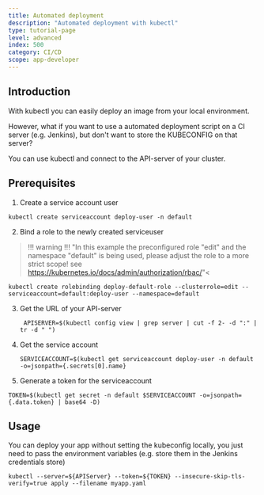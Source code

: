 ```yaml
---
title: Automated deployment
description: "Automated deployment with kubectl"
type: tutorial-page
level: advanced
index: 500
category: CI/CD
scope: app-developer
---
```


## Introduction
With kubectl you can easily deploy an image from your local environment.

However, what if you want to use a automated deployment script on a CI server (e.g. Jenkins), but don't want to store 
the KUBECONFIG on that server?

You can use kubectl and connect to the API-server of your cluster.

## Prerequisites
1. Create a service account user

  ```
  kubectl create serviceaccount deploy-user -n default
  ```

2. Bind a role to the newly created serviceuser
>!!! warning !!! "In this example the preconfigured role \"edit\" and the namespace \"default\" is being used, please adjust the role to a more strict scope! see https://kubernetes.io/docs/admin/authorization/rbac/"<

   ```
   kubectl create rolebinding deploy-default-role --clusterrole=edit --serviceaccount=default:deploy-user --namespace=default
```

3. Get the URL of your API-server

   ```
    APISERVER=$(kubectl config view | grep server | cut -f 2- -d ":" | tr -d " ")
   ```


4. Get the service account
   ```
   SERVICEACCOUNT=$(kubectl get serviceaccount deploy-user -n default -o=jsonpath={.secrets[0].name}
   ```

5. Generate a token for the serviceaccount
  ```
  TOKEN=$(kubectl get secret -n default $SERVICEACCOUNT -o=jsonpath={.data.token} | base64 -D)
  ```

## Usage
You can deploy your app without setting the kubeconfig locally, you just need to pass the environment variables (e.g. store them in the Jenkins credentials store)
  ```
  kubectl --server=${APIServer} --token=${TOKEN} --insecure-skip-tls-verify=true apply --filename myapp.yaml
  ```
